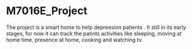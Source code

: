 # M7016E_Project
The project is a smart home to help depreesion patients . It still in its early stages, for now it can track the patints activities like sleeping, moving at home time, presence at home, cooking and watching tv.  
